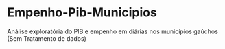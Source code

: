 # Empenho-Pib-Municipios
Análise exploratória do PIB e empenho em diárias nos municípios gaúchos (Sem Tratamento de dados)
